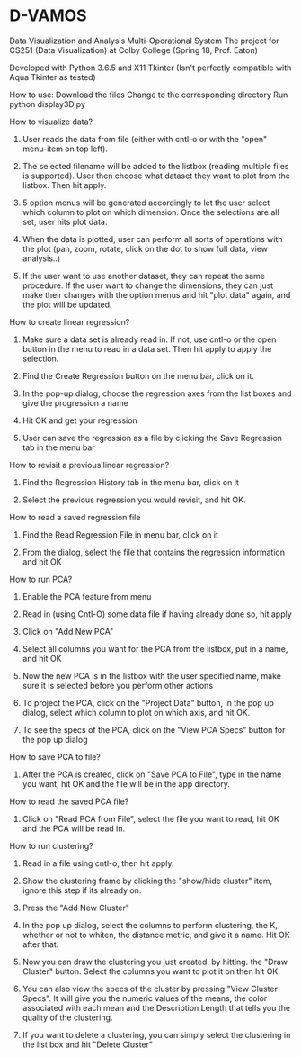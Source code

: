 # D-VAMOS
Data Visualization and Analysis Multi-Operational System
The project for CS251 (Data Visualization) at Colby College (Spring 18, Prof. Eaton)

Developed with Python 3.6.5 and X11 Tkinter (Isn't perfectly compatible with Aqua Tkinter as tested)

How to use:
Download the files
Change to the corresponding directory
Run python display3D.py


How to visualize data?

1) User reads the data from file (either with cntl-o or with the "open" menu-item on top left). 

2) The selected filename will be added to the listbox (reading multiple files is supported). User then choose what dataset they want to plot from the listbox. Then hit apply.

3) 5 option menus will be generated accordingly to let the user select which column to plot on which dimension. Once the selections are all set, user hits plot data.

4) When the data is plotted, user can perform all sorts of operations with the plot (pan, zoom, rotate, click on the dot to show full data, view analysis..)

5) If the user want to use another dataset, they can repeat the same procedure. If the user want to change the dimensions, they can just make their changes with the option menus and hit "plot data" again, and the plot will be updated.


How to create linear regression?

1) Make sure a data set is already read in. If not, use cntl-o or the open button in the menu to read in a data set. Then hit apply to apply the selection.

2) Find the Create Regression button on the menu bar, click on it.

3) In the pop-up dialog, choose the regression axes from the list boxes and give the progression a name

4) Hit OK and get your regression

5) User can save the regression as a file by clicking the Save Regression tab in the menu bar


How to revisit a previous linear regression?

1) Find the Regression History tab in the menu bar, click on it

2) Select the previous regression you would revisit, and hit OK. 

How to read a saved regression file

1) Find the Read Regression File in menu bar, click on it

2) From the dialog, select the file that contains the regression information and hit OK


How to run PCA?

1) Enable the PCA feature from menu

2) Read in (using Cntl-O) some data file if having already done so, hit apply

3) Click on "Add New PCA"

4) Select all columns you want for the PCA from the listbox, put in a name, and hit OK

5) Now the new PCA is in the listbox with the user specified name, make sure it is selected before you perform other actions

6) To project the PCA, click on the "Project Data" button, in the pop up dialog, select which column to plot on which axis, and hit OK.

7) To see the specs of the PCA, click on the "View PCA Specs" button for the pop up dialog


How to save PCA to file?

1) After the PCA is created, click on "Save PCA to File", type in the name you want, hit OK and the file will be in the app directory.


How to read the saved PCA file?
1) Click on "Read PCA from File", select the file you want to read, hit OK and the PCA will be read in.


How to run clustering?

1) Read in a file using cntl-o, then hit apply.

2) Show the clustering frame by clicking the "show/hide cluster" item, ignore this step if its already on.

3) Press the "Add New Cluster"

4) In the pop up dialog, select the columns to perform clustering, the K, whether or not to whiten, the distance metric, and give it a name. Hit OK after that.

5) Now you can draw the clustering you just created, by hitting. the "Draw Cluster" button. Select the columns you want to plot it on then hit OK.

6) You can also view the specs of the cluster by pressing "View Cluster Specs". It will give you the numeric values of the means, the color associated with each mean and the Description Length that tells you the quality of the clustering.

7) If you want to delete a clustering, you can simply select the clustering in the list box and hit "Delete Cluster"
